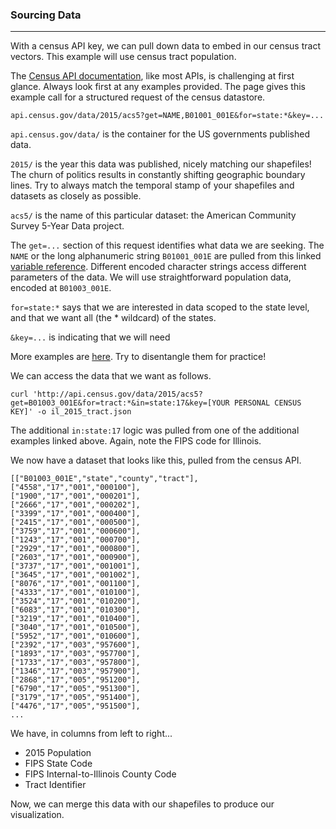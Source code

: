 ### Sourcing Data
-----

With a census API key, we can pull down data to embed in our census tract vectors. This example will use census tract population.

The [Census API documentation](http://www.census.gov/data/developers/data-sets/acs-5year.html), like most APIs, is challenging at first glance. Always look first at any examples provided. The page gives this example call for a structured request of the census datastore.

```
api.census.gov/data/2015/acs5?get=NAME,B01001_001E&for=state:*&key=...
```

`api.census.gov/data/` is the container for the US governments published data.

`2015/` is the year this data was published, nicely matching our shapefiles! The churn of politics results in constantly shifting geographic boundary lines. Try to always match the temporal stamp of your shapefiles and datasets as closely as possible.

`acs5/` is the name of this particular dataset: the American Community Survey 5-Year Data project.

The `get=...` section of this request identifies what data we are seeking. The `NAME` or the long alphanumeric string `B01001_001E` are pulled from this linked [variable reference](http://api.census.gov/data/2015/acs5/variables.html). Different encoded character strings access different parameters of the data. We will use straightforward population data, encoded at `B01003_001E`.

`for=state:*` says that we are interested in data scoped to the state level, and that we want all (the * wildcard) of the states.

`&key=...` is indicating that we will need 

More examples are [here](http://api.census.gov/data/2015/acs5/examples.html). Try to disentangle them for practice!

We can access the data that we want as follows.

```
curl 'http://api.census.gov/data/2015/acs5?get=B01003_001E&for=tract:*&in=state:17&key=[YOUR PERSONAL CENSUS KEY]' -o il_2015_tract.json
```

The additional `in:state:17` logic was pulled from one of the additional examples linked above. Again, note the FIPS code for Illinois.

We now have a dataset that looks like this, pulled from the census API.

```
[["B01003_001E","state","county","tract"],
["4558","17","001","000100"],
["1900","17","001","000201"],
["2666","17","001","000202"],
["3399","17","001","000400"],
["2415","17","001","000500"],
["3759","17","001","000600"],
["1243","17","001","000700"],
["2929","17","001","000800"],
["2603","17","001","000900"],
["3737","17","001","001001"],
["3645","17","001","001002"],
["8076","17","001","001100"],
["4333","17","001","010100"],
["3524","17","001","010200"],
["6083","17","001","010300"],
["3219","17","001","010400"],
["3040","17","001","010500"],
["5952","17","001","010600"],
["2392","17","003","957600"],
["1893","17","003","957700"],
["1733","17","003","957800"],
["1346","17","003","957900"],
["2868","17","005","951200"],
["6790","17","005","951300"],
["3179","17","005","951400"],
["4476","17","005","951500"],
...
```

We have, in columns from left to right...
 
- 2015 Population
- FIPS State Code
- FIPS Internal-to-Illinois County Code
- Tract Identifier

Now, we can merge this data with our shapefiles to produce our visualization.
